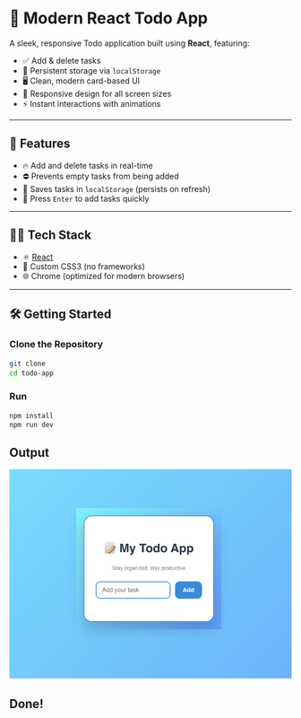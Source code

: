 # 📝 Modern React Todo App

A sleek, responsive Todo application built using **React**, featuring:

- ✅ Add & delete tasks  
- 💾 Persistent storage via `localStorage`  
- 🖥️ Clean, modern card-based UI  
- 📱 Responsive design for all screen sizes  
- ⚡ Instant interactions with animations

---

## 🚀 Features

- 🔥 Add and delete tasks in real-time
- ⛔ Prevents empty tasks from being added
- 💾 Saves tasks in `localStorage` (persists on refresh)
- 🧠 Press `Enter` to add tasks quickly

---

## 🧑‍💻 Tech Stack

- ⚛️ [React](https://reactjs.org/)  
- 🎨 Custom CSS3 (no frameworks)
- 🌐 Chrome (optimized for modern browsers)

---

## 🛠️ Getting Started

### Clone the Repository
```bash
git clone 
cd todo-app
```
### Run

```
npm install
npm run dev
```

## Output

![Todo App Preview](src/assets/Ouput.png)

Done! 
--
